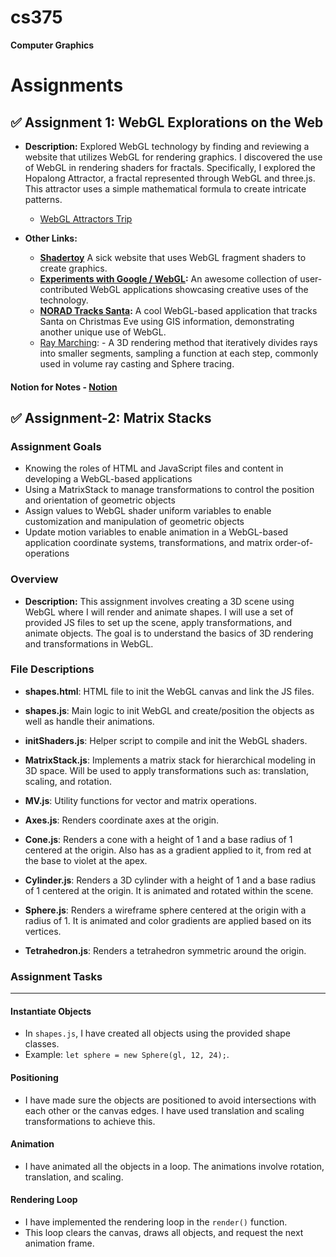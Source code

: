# cs375

**Computer Graphics**

# Assignments

## ✅ **Assignment 1: WebGL Explorations on the Web**

- **Description:** Explored WebGL technology by finding and reviewing a website that utilizes WebGL for rendering graphics. I discovered the use of WebGL in rendering shaders for fractals. Specifically, I explored the Hopalong Attractor, a fractal represented through WebGL and three.js. This attractor uses a simple mathematical formula to create intricate patterns.

  - [WebGL Attractors Trip](https://iacopoapps.appspot.com/hopalongwebgl/)

- **Other Links:**

  - **[Shadertoy](https://www.shadertoy.com/)** A sick website that uses WebGL fragment shaders to create graphics.
  - **[Experiments with Google / WebGL](https://experiments.withgoogle.com/search?q=WebGL):** An awesome collection of user-contributed WebGL applications showcasing creative uses of the technology.
  - **[NORAD Tracks Santa](https://www.noradsanta.org/en/):** A cool WebGL-based application that tracks Santa on Christmas Eve using GIS information, demonstrating another unique use of WebGL.
  - [Ray Marching](https://en.wikipedia.org/wiki/Ray_marching): - A 3D rendering method that iteratively divides rays into smaller segments, sampling a function at each step, commonly used in volume ray casting and Sphere tracing.

#### Notion for Notes - [Notion](https://www.notion.so/Computer-Graphics-be3235a9ad304109876f0b9bc7ea7d44)

## ✅ **Assignment-2: Matrix Stacks**

### Assignment Goals

- Knowing the roles of HTML and JavaScript files and content in developing a WebGL-based applications
- Using a MatrixStack to manage transformations to control the position and orientation of geometric objects
- Assign values to WebGL shader uniform variables to enable customization and manipulation of geometric objects
- Update motion variables to enable animation in a WebGL-based application coordinate systems, transformations, and matrix order-of-operations

### Overview

- **Description:** This assignment involves creating a 3D scene using WebGL where I will render and animate shapes.
  I will use a set of provided JS files to set up the scene, apply transformations, and animate objects.
  The goal is to understand the basics of 3D rendering and transformations in WebGL.

### File Descriptions

- **shapes.html**: HTML file to init the WebGL canvas and link the JS files.
- **shapes.js**: Main logic to init WebGL and create/position the objects as well as handle their animations.

- **initShaders.js**: Helper script to compile and init the WebGL shaders.
- **MatrixStack.js**: Implements a matrix stack for hierarchical modeling in 3D space.
  Will be used to apply transformations such as: translation, scaling, and rotation.
- **MV.js**: Utility functions for vector and matrix operations.

- **Axes.js**: Renders coordinate axes at the origin.
- **Cone.js**: Renders a cone with a height of 1 and a base radius of 1 centered at the origin. Also has as a gradient applied to it, from red at the base to violet at the apex.
- **Cylinder.js**: Renders a 3D cylinder with a height of 1 and a base radius of 1 centered at the origin. It is animated and rotated  within the scene.
- **Sphere.js**: Renders a wireframe sphere centered at the origin with a radius of 1. It is animated and color gradients are applied based on its vertices.
- **Tetrahedron.js**: Renders a tetrahedron symmetric around the origin.

### **Assignment Tasks**
---

#### Instantiate Objects

- In `shapes.js`, I have created all objects using the provided shape classes.
- Example: `let sphere = new Sphere(gl, 12, 24);`.

#### Positioning

- I have made sure the objects are positioned to avoid intersections with each other or the canvas edges. I have used translation and scaling transformations to achieve this.

#### Animation

- I have animated all the objects in a loop. The animations involve rotation, translation, and scaling.

#### Rendering Loop

- I have implemented the rendering loop in the `render()` function.
- This loop clears the canvas, draws all objects, and request the next animation frame.

